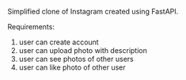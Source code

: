 Simplified clone of Instagram created using FastAPI.

Requirements:
1. user can create account
2. user can upload photo with description
3. user can see photos of other users
4. user can like photo of other user
